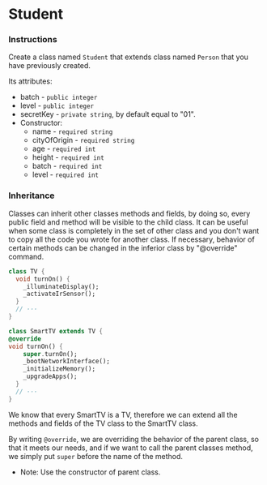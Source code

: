 # Student

### Instructions

Create a class named `Student` that extends class named `Person` that you have previously created.

Its attributes:

- batch - `public integer`
- level - `public integer`
- secretKey - `private string`, by default equal to "01".
- Constructor:
  - name - `required string`
  - cityOfOrigin - `required string`
  - age - `required int`
  - height - `required int`
  - batch - `required int`
  - level - `required int`

### Inheritance

Classes can inherit other classes methods and fields, by doing so, every public field and method will be visible to the child class. It can be useful when some class is completely in the set of other class and you don't want to copy all the code you wrote for another class. If necessary, behavior of certain methods can be changed in the inferior class by "@override" command.

```dart
class TV {
  void turnOn() {
    _illuminateDisplay();
    _activateIrSensor();
  }
  // ···
}

class SmartTV extends TV {
@override
void turnOn() {
    super.turnOn();
    _bootNetworkInterface();
    _initializeMemory();
    _upgradeApps();
  }
  // ···
}
```

We know that every SmartTV is a TV, therefore we can extend all the methods and fields of the TV class to the SmartTV class.

By writing `@override`, we are overriding the behavior of the parent class, so that it meets our needs, and if we want to call the parent classes method, we simply put `super` before the name of the method.

- Note: Use the constructor of parent class.
